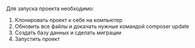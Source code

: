 Для запуска проекта необходимо:
1. Клонировать проект к себе на компьютер
2. Обновить все файлы и докачать нужные командой composer update
3. Создать базу данных и сделать миграции
4. Запустить проект

